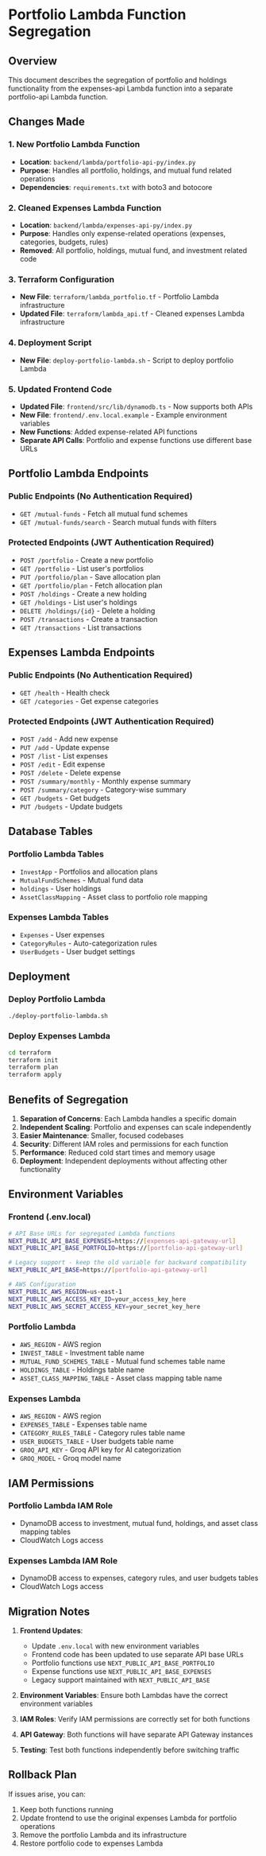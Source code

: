 # Portfolio Lambda Function Segregation

## Overview
This document describes the segregation of portfolio and holdings functionality from the expenses-api Lambda function into a separate portfolio-api Lambda function.

## Changes Made

### 1. New Portfolio Lambda Function
- **Location**: `backend/lambda/portfolio-api-py/index.py`
- **Purpose**: Handles all portfolio, holdings, and mutual fund related operations
- **Dependencies**: `requirements.txt` with boto3 and botocore

### 2. Cleaned Expenses Lambda Function
- **Location**: `backend/lambda/expenses-api-py/index.py`
- **Purpose**: Handles only expense-related operations (expenses, categories, budgets, rules)
- **Removed**: All portfolio, holdings, mutual fund, and investment related code

### 3. Terraform Configuration
- **New File**: `terraform/lambda_portfolio.tf` - Portfolio Lambda infrastructure
- **Updated File**: `terraform/lambda_api.tf` - Cleaned expenses Lambda infrastructure

### 4. Deployment Script
- **New File**: `deploy-portfolio-lambda.sh` - Script to deploy portfolio Lambda

### 5. Updated Frontend Code
- **Updated File**: `frontend/src/lib/dynamodb.ts` - Now supports both APIs
- **New File**: `frontend/.env.local.example` - Example environment variables
- **New Functions**: Added expense-related API functions
- **Separate API Calls**: Portfolio and expense functions use different base URLs

## Portfolio Lambda Endpoints

### Public Endpoints (No Authentication Required)
- `GET /mutual-funds` - Fetch all mutual fund schemes
- `GET /mutual-funds/search` - Search mutual funds with filters

### Protected Endpoints (JWT Authentication Required)
- `POST /portfolio` - Create a new portfolio
- `GET /portfolio` - List user's portfolios
- `PUT /portfolio/plan` - Save allocation plan
- `GET /portfolio/plan` - Fetch allocation plan
- `POST /holdings` - Create a new holding
- `GET /holdings` - List user's holdings
- `DELETE /holdings/{id}` - Delete a holding
- `POST /transactions` - Create a transaction
- `GET /transactions` - List transactions

## Expenses Lambda Endpoints

### Public Endpoints (No Authentication Required)
- `GET /health` - Health check
- `GET /categories` - Get expense categories

### Protected Endpoints (JWT Authentication Required)
- `POST /add` - Add new expense
- `PUT /add` - Update expense
- `POST /list` - List expenses
- `POST /edit` - Edit expense
- `POST /delete` - Delete expense
- `POST /summary/monthly` - Monthly expense summary
- `POST /summary/category` - Category-wise summary
- `GET /budgets` - Get budgets
- `PUT /budgets` - Update budgets

## Database Tables

### Portfolio Lambda Tables
- `InvestApp` - Portfolios and allocation plans
- `MutualFundSchemes` - Mutual fund data
- `holdings` - User holdings
- `AssetClassMapping` - Asset class to portfolio role mapping

### Expenses Lambda Tables
- `Expenses` - User expenses
- `CategoryRules` - Auto-categorization rules
- `UserBudgets` - User budget settings

## Deployment

### Deploy Portfolio Lambda
```bash
./deploy-portfolio-lambda.sh
```

### Deploy Expenses Lambda
```bash
cd terraform
terraform init
terraform plan
terraform apply
```

## Benefits of Segregation

1. **Separation of Concerns**: Each Lambda handles a specific domain
2. **Independent Scaling**: Portfolio and expenses can scale independently
3. **Easier Maintenance**: Smaller, focused codebases
4. **Security**: Different IAM roles and permissions for each function
5. **Performance**: Reduced cold start times and memory usage
6. **Deployment**: Independent deployments without affecting other functionality

## Environment Variables

### Frontend (.env.local)
```bash
# API Base URLs for segregated Lambda functions
NEXT_PUBLIC_API_BASE_EXPENSES=https://[expenses-api-gateway-url]
NEXT_PUBLIC_API_BASE_PORTFOLIO=https://[portfolio-api-gateway-url]

# Legacy support - keep the old variable for backward compatibility
NEXT_PUBLIC_API_BASE=https://[portfolio-api-gateway-url]

# AWS Configuration
NEXT_PUBLIC_AWS_REGION=us-east-1
NEXT_PUBLIC_AWS_ACCESS_KEY_ID=your_access_key_here
NEXT_PUBLIC_AWS_SECRET_ACCESS_KEY=your_secret_key_here
```

### Portfolio Lambda
- `AWS_REGION` - AWS region
- `INVEST_TABLE` - Investment table name
- `MUTUAL_FUND_SCHEMES_TABLE` - Mutual fund schemes table name
- `HOLDINGS_TABLE` - Holdings table name
- `ASSET_CLASS_MAPPING_TABLE` - Asset class mapping table name

### Expenses Lambda
- `AWS_REGION` - AWS region
- `EXPENSES_TABLE` - Expenses table name
- `CATEGORY_RULES_TABLE` - Category rules table name
- `USER_BUDGETS_TABLE` - User budgets table name
- `GROQ_API_KEY` - Groq API key for AI categorization
- `GROQ_MODEL` - Groq model name

## IAM Permissions

### Portfolio Lambda IAM Role
- DynamoDB access to investment, mutual fund, holdings, and asset class mapping tables
- CloudWatch Logs access

### Expenses Lambda IAM Role
- DynamoDB access to expenses, category rules, and user budgets tables
- CloudWatch Logs access

## Migration Notes

1. **Frontend Updates**: 
   - Update `.env.local` with new environment variables
   - Frontend code has been updated to use separate API base URLs
   - Portfolio functions use `NEXT_PUBLIC_API_BASE_PORTFOLIO`
   - Expense functions use `NEXT_PUBLIC_API_BASE_EXPENSES`
   - Legacy support maintained with `NEXT_PUBLIC_API_BASE`

2. **Environment Variables**: Ensure both Lambdas have the correct environment variables
3. **IAM Roles**: Verify IAM permissions are correctly set for both functions
4. **API Gateway**: Both functions will have separate API Gateway instances
5. **Testing**: Test both functions independently before switching traffic

## Rollback Plan

If issues arise, you can:
1. Keep both functions running
2. Update frontend to use the original expenses Lambda for portfolio operations
3. Remove the portfolio Lambda and its infrastructure
4. Restore portfolio code to expenses Lambda